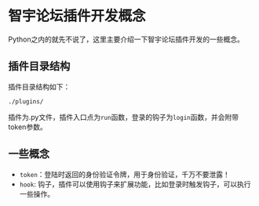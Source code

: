 # 智宇论坛插件开发概念

Python之内的就先不说了，这里主要介绍一下智宇论坛插件开发的一些概念。  

## 插件目录结构

插件目录结构如下：

```
./plugins/
```

插件为.py文件，插件入口点为`run`函数，登录的钩子为`login`函数，并会附带token参数。

## 一些概念

- `token`：登陆时返回的身份验证令牌，用于身份验证，千万不要泄露！
- `hook`: 钩子，插件可以使用钩子来扩展功能，比如登录时触发钩子，可以执行一些操作。